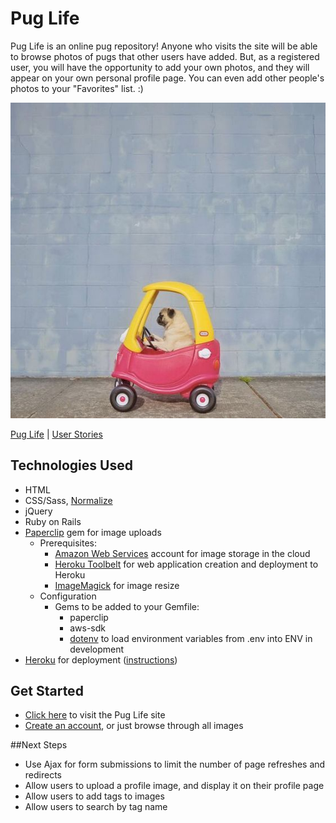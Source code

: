 # Pug Life

Pug Life is an online pug repository! Anyone who visits the site will be able to browse photos of pugs that other users have added. But, as a registered user, you will have the opportunity to add your own photos, and they will appear on your own personal profile page. You can even add other people's photos to your "Favorites" list. :)

![heart](app/assets/images/readme.jpg)

[Pug Life](https://agile-earth-33019.herokuapp.com/) | [User Stories](https://trello.com/b/kABEN5rc/pug-life)

## Technologies Used
* HTML
* CSS/Sass, [Normalize](https://github.com/JohnAlbin/normalize-scss)
* jQuery
* Ruby on Rails
* [Paperclip](https://github.com/thoughtbot/paperclip) gem for image uploads
	* Prerequisites:
		* [Amazon Web Services](https://aws.amazon.com/what-is-aws/) account for image storage in the cloud
		* [Heroku Toolbelt](https://toolbelt.heroku.com/) for web application creation and deployment to Heroku
		* [ImageMagick](http://www.imagemagick.org/script/index.php) for image resize
	* Configuration
		* Gems to be added to your Gemfile: 
			* paperclip
			* aws-sdk
			* [dotenv](https://github.com/bkeepers/dotenv) to load environment variables from .env into ENV in development 
* [Heroku](https://www.heroku.com/) for deployment ([instructions](https://devcenter.heroku.com/articles/getting-started-with-rails4))


## Get Started
* [Click here](https://agile-earth-33019.herokuapp.com/) to visit the Pug Life site
* [Create an account](https://agile-earth-33019.herokuapp.com/signup), or just browse through all images

##Next Steps
- Use Ajax for form submissions to limit the number of page refreshes and redirects
- Allow users to upload a profile image, and display it on their profile page
- Allow users to add tags to images
- Allow users to search by tag name